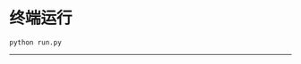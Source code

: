 # 终端运行

```shell
python run.py
```
**************************************************************************************************************************************************************